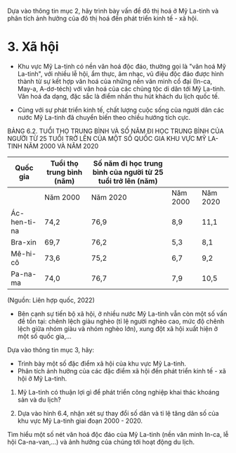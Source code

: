 Dựa vào thông tin mục 2, hãy trình bày vấn đề đô thị hoá ở Mỹ La-tinh và phân tích ảnh hưởng của đô thị hoá đến phát triển kinh tế - xã hội.

# 3. Xã hội

- Khu vực Mỹ La-tinh có nền văn hoá độc đáo, thường gọi là "văn hoá Mỹ La-tinh", với nhiều lễ hội, ẩm thực, âm nhạc, vũ điệu độc đáo được hình thành từ sự kết hợp văn hoá của những nền văn minh cổ đại (In-ca, May-a, A-dơ-téch) với văn hoá của các chủng tộc di dân tới Mỹ La-tinh. Văn hoá đa dạng, đặc sắc là điểm nhấn thu hút khách du lịch quốc tế.

- Cùng với sự phát triển kinh tế, chất lượng cuộc sống của người dân các nước Mỹ La-tinh đã chuyển biến theo chiều hướng tích cực.

BẢNG 6.2. TUỔI THỌ TRUNG BÌNH VÀ SỐ NĂM ĐI HỌC TRUNG BÌNH CỦA NGƯỜI TỪ 25 TUỔI TRỞ LÊN CỦA MỘT SỐ QUỐC GIA KHU VỰC MỸ LA-TINH NĂM 2000 VÀ NĂM 2020

| Quốc gia | Tuổi thọ trung bình (năm) | Số năm đi học trung bình của người từ 25 tuổi trở lên (năm) | | |
|----------|---------------------------|-------------------------------------------------------------|---|---|
|          | Năm 2000 | Năm 2020      | Năm 2000 | Năm 2020                                          |
| Ác-hen-ti-na | 74,2   | 76,9         | 8,9      | 11,1                                              |
| Bra-xin  | 69,7      | 76,2         | 5,3      | 8,1                                               |
| Mê-hi-cô | 73,6      | 75,2         | 6,7      | 9,2                                               |
| Pa-na-ma | 74,0      | 76,7         | 7,9      | 10,5                                              |

(Nguồn: Liên hợp quốc, 2022)

- Bên cạnh sự tiến bộ xã hội, ở nhiều nước Mỹ La-tinh vẫn còn một số vấn đề tồn tại: chênh lệch giàu nghèo (tỉ lệ người nghèo cao, mức độ chênh lệch giữa nhóm giàu và nhóm nghèo lớn), xung đột xã hội xuất hiện ở một số quốc gia,...

Dựa vào thông tin mục 3, hãy:
- Trình bày một số đặc điểm xã hội của khu vực Mỹ La-tinh.
- Phân tích ảnh hưởng của các đặc điểm xã hội đến phát triển kinh tế - xã hội ở Mỹ La-tinh.

1. Mỹ La-tinh có thuận lợi gì để phát triển công nghiệp khai thác khoáng sản và du lịch?

2. Dựa vào hình 6.4, nhận xét sự thay đổi số dân và tỉ lệ tăng dân số của khu vực Mỹ La-tinh giai đoạn 2000 - 2020.

Tìm hiểu một số nét văn hoá độc đáo của Mỹ La-tinh (nền văn minh In-ca, lễ hội Ca-na-van,...) và ảnh hưởng của chúng tới hoạt động du lịch.